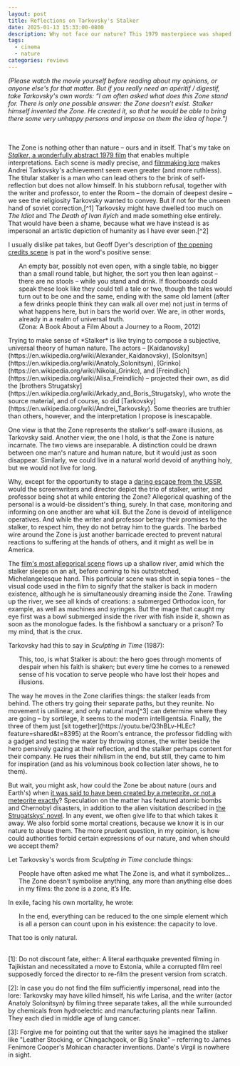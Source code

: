 ```yaml
---
layout: post
title: Reflections on Tarkovsky's Stalker
date: 2025-01-13 15:33:00-0800
description: Why not face our nature? This 1979 masterpiece was shaped by the director's struggle with soviet censorship, from mere science fiction or religious allegory into something truly universal.
tags:
  - cinema
  - nature
categories: reviews
---
```

*(Please watch the movie yourself before reading about my opinions, or anyone else's for that matter. But if you really need an apéritif / digestif, take Tarkovsky's own words: “I am often asked what does this Zone stand for. There is only one possible answer: the Zone doesn’t exist. Stalker himself invented the Zone. He created it, so that he would be able to bring there some very unhappy persons and impose on them the idea of hope.")*
<br><br><br>

The Zone is nothing other than nature – ours and in itself. That's my take on [*Stalker*, a wonderfully abstract 1979 film](https://en.wikipedia.org/wiki/Stalker_(1979_film)) that enables multiple interpretations. Each scene is madly precise, and [filmmaking lore](https://www.criterion.com/current/posts/4739-stalker-meaning-and-making) makes Andrei Tarkovsky's achievement seem even greater (and more ruthless). The titular stalker is a man who can lead others to the brink of self-reflection but does not allow himself. In his stubborn refusal, together with the writer and professor, to enter the Room – the domain of deepest desire – we see the religiosity Tarkovsky wanted to convey. But if not for the unseen hand of soviet correction,[^1] Tarkovsky might have dwelled too much on *The Idiot* and *The Death of Ivan Ilyich* and made something else entirely. That would have been a shame, because what we have instead is as impersonal an artistic depiction of humanity as I have ever seen.[^2]

I usually dislike pat takes, but Geoff Dyer's description of [the opening credits scene](https://youtu.be/Q3hBLv-HLEc?feature=shared&t=38) is pat in the word's positive sense:
<ul>
An empty bar, possibly not even open, with a single table, no bigger than a small round table, but higher, the sort you then lean against – there are no stools – while you stand and drink. If floorboards could speak these look like they could tell a tale or two, though the tales would turn out to be one and the same, ending with the same old lament (after a few drinks people think they can walk all over me) not just in terms of what happens here, but in bars the world over. We are, in other words, already in a realm of universal truth.<br>(Zona: A Book About a Film About a Journey to a Room, 2012)
</ul>
Trying to make sense of *Stalker* is like trying to compose a subjective, universal theory of human nature. The actors – [Kaidanovsky](https://en.wikipedia.org/wiki/Alexander_Kaidanovsky), [Solonitsyn](https://en.wikipedia.org/wiki/Anatoly_Solonitsyn), [Grinko](https://en.wikipedia.org/wiki/Nikolai_Grinko), and [Freindlich](https://en.wikipedia.org/wiki/Alisa_Freindlich) – projected their own, as did the [brothers Strugatsky](https://en.wikipedia.org/wiki/Arkady_and_Boris_Strugatsky), who wrote the source material, and of course, so did [Tarkovsky](https://en.wikipedia.org/wiki/Andrei_Tarkovsky). Some theories are truthier than others, however, and the interpretation I propose is inescapable.

One view is that the Zone represents the stalker's self-aware illusions, as Tarkovsky said. Another view, the one I hold, is that the Zone is nature incarnate. The two views are inseparable. A distinction could be drawn between one man's nature and human nature, but it would just as soon disappear. Similarly, we could live in a natural world devoid of anything holy, but we would not live for long.

Why, except for the opportunity to stage a [daring escape from the USSR](https://youtu.be/Q3hBLv-HLEc?feature=shared&t=1833), would the screenwriters and director depict the trio of stalker, writer, and professor being shot at while entering the Zone? Allegorical quashing of the personal is a would-be dissident's thing, surely. In that case, monitoring and informing on one another are what kill. But the Zone is devoid of intelligence operatives. And while the writer and professor betray their promises to the stalker, to respect him, they do not betray him to the guards. The barbed wire around the Zone is just another barricade erected to prevent natural reactions to suffering at the hands of others, and it might as well be in America.

The [film's most allegorical scene](https://youtu.be/Q3hBLv-HLEc?feature=shared&t=5156) flows up a shallow river, amid which the stalker sleeps on an ait, before coming to his outstretched, Michelangelesque hand. This particular scene was shot in sepia tones – the visual code used in the film to signify that the stalker is back in modern existence, although he is simultaneously dreaming inside the Zone. Trawling up the river, we see all kinds of creations: a submerged Orthodox icon, for example, as well as machines and syringes. But the image that caught my eye first was a bowl submerged inside the river with fish inside it, shown as soon as the monologue fades. Is the fishbowl a sanctuary or a prison? To my mind, that is the crux.

Tarkovsky had this to say in *Sculpting in Time* (1987):
<ul>
This, too, is what Stalker is about: the hero goes through moments of despair when his faith is shaken; but every time he comes to a renewed sense of his vocation to serve people who have lost their hopes and illusions.
</ul>
The way he moves in the Zone clarifies things: the stalker leads from behind. The others try going their separate paths, but they reunite. No movement is unilinear, and only natural man[^3] can determine where they are going – by sortilege, it seems to the modern intelligentsia. Finally, the three of them just [sit together](https://youtu.be/Q3hBLv-HLEc?feature=shared&t=8395) at the Room's entrance, the professor fiddling with a gadget and testing the water by throwing stones, the writer beside the hero pensively gazing at their reflection, and the stalker perhaps content for their company. He rues their nihilism in the end, but still, they came to him for inspiration (and as his voluminous book collection later shows, he to them).

But wait, you might ask, how could the Zone be about nature (ours and Earth's) when [it was said to have been created by a meteorite, or not a meteorite exactly](https://youtu.be/Q3hBLv-HLEc?feature=shared&t=2738)? Speculation on the matter has featured atomic bombs and Chernobyl disasters, in addition to the alien visitation described in [the Strugatskys' novel](https://en.wikipedia.org/wiki/Roadside_Picnic). In any event, we often give life to that which takes it away. We also forbid some mortal creations, because we know it is in our nature to abuse them. The more prudent question, in my opinion, is how could authorities forbid certain expressions of our nature, and when should we accept them?

Let Tarkovsky's words from *Sculpting in Time* conclude things:
<ul>
People have often asked me what The Zone is, and what it symbolizes… The Zone doesn’t symbolise anything, any more than anything else does in my films: the zone is a zone, it’s life.
</ul>
In exile, facing his own mortality, he wrote:
<ul>
In the end, everything can be reduced to the one simple element which is all a person can count upon in his existence: the capacity to love.
</ul>
That too is only natural.
<br><br>

[1]: Do not discount fate, either: A literal earthquake prevented filming in Tajikistan and necessitated a move to Estonia, while a corrupted film reel supposedly forced the director to re-film the present version from scratch.

[2]: In case you do not find the film sufficiently impersonal, read into the lore: Tarkovsky may have killed himself, his wife Larisa, and the writer (actor Anatoly Solonitsyn) by filming three separate takes, all the while surrounded by chemicals from hydroelectric and manufacturing plants near Tallinn. They each died in middle age of lung cancer.

[3]: Forgive me for pointing out that the writer says he imagined the stalker like "Leather Stocking, or Chingachgook, or Big Snake" – referring to James Fenimore Cooper's Mohican character inventions. Dante's Virgil is nowhere in sight.